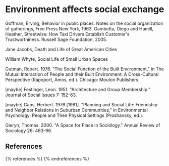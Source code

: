 Environment affects social exchange
===================================

Goffman, Erving, Behavior in public places: Notes on the social organization of gatherings, Free Press New York, 1963. Gambetta, Diego and Hamill, Heather, Streetwise: How Taxi Drivers Establish Customer's Trustworthiness. Russell Sage Foundation, 2005.

Jane Jacobs, Death and Life of Great American Cities

William Whyte, Social Life of Small Urban Spaces

Gutman, Robert. 1976. "The Social Function of the Built Environment," in The Mutual Interaction of People and their Built Environment: A Cross-Cultural Perspective (Rapoport, Amos, ed.). Chicago: Mouton Publishers.

[maybe] Festinger, Leon. 1951. "Architecture and Group Membership." Journal of Social Issues 7: 152-63.

[maybe] Gans, Herbert. 1976 [1961]. "Planning and Social Life: Friendship and Neighbor Relations in Suburban Communities," in Environmental Psychology: People and Their Physical Settings (Proshansky, ed.).

Gieryn, Thomas. 2000. "A Space for Place in Sociology." Annual Review of Sociology 26: 463-96.

References
----------

{% references %} {% endreferences %}
